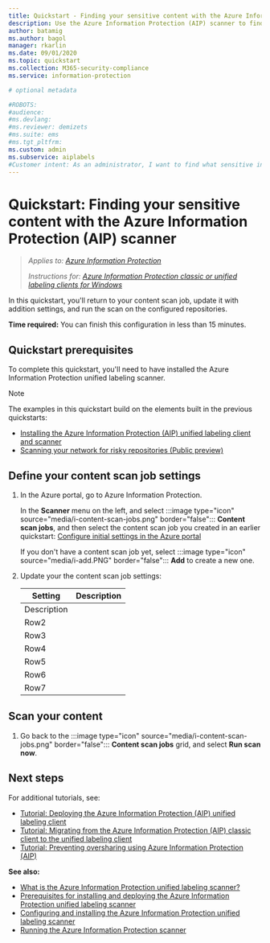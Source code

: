 ```yaml
---
title: Quickstart - Finding your sensitive content with the Azure Information Protection (AIP) scanner
description: Use the Azure Information Protection (AIP) scanner to find what sensitive information you have in files stored on-premises.
author: batamig
ms.author: bagol
manager: rkarlin
ms.date: 09/01/2020
ms.topic: quickstart
ms.collection: M365-security-compliance
ms.service: information-protection

# optional metadata

#ROBOTS:
#audience:
#ms.devlang:
#ms.reviewer: demizets
#ms.suite: ems
#ms.tgt_pltfrm:
ms.custom: admin
ms.subservice: aiplabels
#Customer intent: As an administrator, I want to find what sensitive information my organization stores on-premises
---
```


# Quickstart: Finding your sensitive content with the Azure Information Protection (AIP) scanner

>*Applies to: [Azure Information Protection](https://azure.microsoft.com/pricing/details/information-protection)*
>
> *Instructions for: [Azure Information Protection classic or unified labeling clients for Windows](faqs.md#whats-the-difference-between-the-azure-information-protection-classic-and-unified-labeling-clients)*

In this quickstart, you'll return to your content scan job, update it with addition settings, and run the scan on the configured repositories.

**Time required:** You can finish this configuration in less than 15 minutes.

## Quickstart prerequisites

To complete this quickstart, you'll need to have installed the Azure Information Protection unified labeling scanner.

> [!NOTE]
> The examples in this quickstart build on the elements built in the previous quickstarts:    
>
> - [Installing the Azure Information Protection (AIP) unified labeling client and scanner](quickstart-install-client-scanner.md)
> - [Scanning your network for risky repositories (Public preview)](quickstart-scan-network.md)

## Define your content scan job settings

1. In the Azure portal, go to Azure Information Protection. 

    In the **Scanner** menu on the left, and select :::image type="icon" source="media/i-content-scan-jobs.png" border="false"::: **Content scan jobs**, and then select the content scan job you created in an earlier quickstart: [Configure initial settings in the Azure portal](quickstart-install-client-scanner.md#configure-initial-settings-in-the-azure-portal)


    If you don't have a content scan job yet, select :::image type="icon" source="media/i-add.PNG" border="false"::: **Add** to create a new one.

1. Update your the content scan job settings:
    
    |Setting  |Description  |
    |---------|---------|
    |Description     |         |
    |Row2     |         |
    |Row3     |         |
    |Row4     |         |
    |Row5     |         |
    |Row6     |         |
    |Row7     |         |


## Scan your content

1. Go back to the :::image type="icon" source="media/i-content-scan-jobs.png" border="false"::: **Content scan jobs** grid, and select **Run scan now**.


## Next steps

For additional tutorials, see:

- [Tutorial: Deploying the Azure Information Protection (AIP) unified labeling client](tutorial-deploy-client.md)
- [Tutorial: Migrating from the Azure Information Protection (AIP) classic client to the unified labeling client](tutorial-migrating-to-ul.md)
- [Tutorial: Preventing oversharing using Azure Information Protection (AIP)](tutorial-preventing-oversharing.md)

**See also:**

- [What is the Azure Information Protection unified labeling scanner?](deploy-aip-scanner.md)
- [Prerequisites for installing and deploying the Azure Information Protection unified labeling scanner](deploy-aip-scanner-prereqs.md)
- [Configuring and installing the Azure Information Protection unified labeling scanner](deploy-aip-scanner-configure-install.md)
- [Running the Azure Information Protection scanner](deploy-aip-scanner-manage.md)
